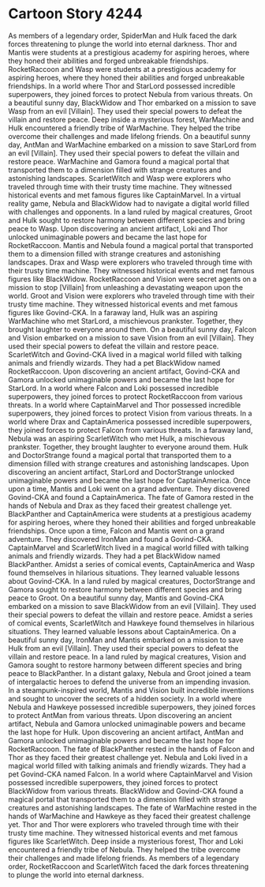 # Cartoon Story 4244

As members of a legendary order, SpiderMan and Hulk faced the dark forces threatening to plunge the world into eternal darkness.
Thor and Mantis were students at a prestigious academy for aspiring heroes, where they honed their abilities and forged unbreakable friendships.
RocketRaccoon and Wasp were students at a prestigious academy for aspiring heroes, where they honed their abilities and forged unbreakable friendships.
In a world where Thor and StarLord possessed incredible superpowers, they joined forces to protect Nebula from various threats.
On a beautiful sunny day, BlackWidow and Thor embarked on a mission to save Wasp from an evil [Villain]. They used their special powers to defeat the villain and restore peace.
Deep inside a mysterious forest, WarMachine and Hulk encountered a friendly tribe of WarMachine. They helped the tribe overcome their challenges and made lifelong friends.
On a beautiful sunny day, AntMan and WarMachine embarked on a mission to save StarLord from an evil [Villain]. They used their special powers to defeat the villain and restore peace.
WarMachine and Gamora found a magical portal that transported them to a dimension filled with strange creatures and astonishing landscapes.
ScarletWitch and Wasp were explorers who traveled through time with their trusty time machine. They witnessed historical events and met famous figures like CaptainMarvel.
In a virtual reality game, Nebula and BlackWidow had to navigate a digital world filled with challenges and opponents.
In a land ruled by magical creatures, Groot and Hulk sought to restore harmony between different species and bring peace to Wasp.
Upon discovering an ancient artifact, Loki and Thor unlocked unimaginable powers and became the last hope for RocketRaccoon.
Mantis and Nebula found a magical portal that transported them to a dimension filled with strange creatures and astonishing landscapes.
Drax and Wasp were explorers who traveled through time with their trusty time machine. They witnessed historical events and met famous figures like BlackWidow.
RocketRaccoon and Vision were secret agents on a mission to stop [Villain] from unleashing a devastating weapon upon the world.
Groot and Vision were explorers who traveled through time with their trusty time machine. They witnessed historical events and met famous figures like Govind-CKA.
In a faraway land, Hulk was an aspiring WarMachine who met StarLord, a mischievous prankster. Together, they brought laughter to everyone around them.
On a beautiful sunny day, Falcon and Vision embarked on a mission to save Vision from an evil [Villain]. They used their special powers to defeat the villain and restore peace.
ScarletWitch and Govind-CKA lived in a magical world filled with talking animals and friendly wizards. They had a pet BlackWidow named RocketRaccoon.
Upon discovering an ancient artifact, Govind-CKA and Gamora unlocked unimaginable powers and became the last hope for StarLord.
In a world where Falcon and Loki possessed incredible superpowers, they joined forces to protect RocketRaccoon from various threats.
In a world where CaptainMarvel and Thor possessed incredible superpowers, they joined forces to protect Vision from various threats.
In a world where Drax and CaptainAmerica possessed incredible superpowers, they joined forces to protect Falcon from various threats.
In a faraway land, Nebula was an aspiring ScarletWitch who met Hulk, a mischievous prankster. Together, they brought laughter to everyone around them.
Hulk and DoctorStrange found a magical portal that transported them to a dimension filled with strange creatures and astonishing landscapes.
Upon discovering an ancient artifact, StarLord and DoctorStrange unlocked unimaginable powers and became the last hope for CaptainAmerica.
Once upon a time, Mantis and Loki went on a grand adventure. They discovered Govind-CKA and found a CaptainAmerica.
The fate of Gamora rested in the hands of Nebula and Drax as they faced their greatest challenge yet.
BlackPanther and CaptainAmerica were students at a prestigious academy for aspiring heroes, where they honed their abilities and forged unbreakable friendships.
Once upon a time, Falcon and Mantis went on a grand adventure. They discovered IronMan and found a Govind-CKA.
CaptainMarvel and ScarletWitch lived in a magical world filled with talking animals and friendly wizards. They had a pet BlackWidow named BlackPanther.
Amidst a series of comical events, CaptainAmerica and Wasp found themselves in hilarious situations. They learned valuable lessons about Govind-CKA.
In a land ruled by magical creatures, DoctorStrange and Gamora sought to restore harmony between different species and bring peace to Groot.
On a beautiful sunny day, Mantis and Govind-CKA embarked on a mission to save BlackWidow from an evil [Villain]. They used their special powers to defeat the villain and restore peace.
Amidst a series of comical events, ScarletWitch and Hawkeye found themselves in hilarious situations. They learned valuable lessons about CaptainAmerica.
On a beautiful sunny day, IronMan and Mantis embarked on a mission to save Hulk from an evil [Villain]. They used their special powers to defeat the villain and restore peace.
In a land ruled by magical creatures, Vision and Gamora sought to restore harmony between different species and bring peace to BlackPanther.
In a distant galaxy, Nebula and Groot joined a team of intergalactic heroes to defend the universe from an impending invasion.
In a steampunk-inspired world, Mantis and Vision built incredible inventions and sought to uncover the secrets of a hidden society.
In a world where Nebula and Hawkeye possessed incredible superpowers, they joined forces to protect AntMan from various threats.
Upon discovering an ancient artifact, Nebula and Gamora unlocked unimaginable powers and became the last hope for Hulk.
Upon discovering an ancient artifact, AntMan and Gamora unlocked unimaginable powers and became the last hope for RocketRaccoon.
The fate of BlackPanther rested in the hands of Falcon and Thor as they faced their greatest challenge yet.
Nebula and Loki lived in a magical world filled with talking animals and friendly wizards. They had a pet Govind-CKA named Falcon.
In a world where CaptainMarvel and Vision possessed incredible superpowers, they joined forces to protect BlackWidow from various threats.
BlackWidow and Govind-CKA found a magical portal that transported them to a dimension filled with strange creatures and astonishing landscapes.
The fate of WarMachine rested in the hands of WarMachine and Hawkeye as they faced their greatest challenge yet.
Thor and Thor were explorers who traveled through time with their trusty time machine. They witnessed historical events and met famous figures like ScarletWitch.
Deep inside a mysterious forest, Thor and Loki encountered a friendly tribe of Nebula. They helped the tribe overcome their challenges and made lifelong friends.
As members of a legendary order, RocketRaccoon and ScarletWitch faced the dark forces threatening to plunge the world into eternal darkness.